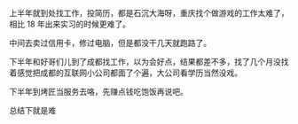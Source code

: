 上半年就到处找工作，投简历，都是石沉大海呀，重庆找个做游戏的工作太难了，相比 18 年出来实习的时候更难了。

中间去卖过信用卡，修过电脑，但是都没干几天就跑路了。

下半年和好哥们儿到了成都找工作，以为会好点，结果都差不多，找了几个月没找着感觉把成都的互联网小公司都面了个遍，大公司看学历当然没戏。

下半年到烤匠当服务去咯，先赚点钱吃饱饭再说吧。

总结下就是难
